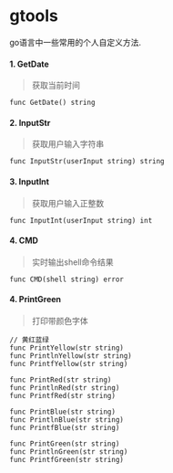 # gtools

go语言中一些常用的个人自定义方法.

#### 1. GetDate

> 获取当前时间

```
func GetDate() string
```

#### 2. InputStr

> 获取用户输入字符串

```
func InputStr(userInput string) string
```

#### 3. InputInt

> 获取用户输入正整数

```
func InputInt(userInput string) int 
```

#### 4. CMD

> 实时输出shell命令结果

```
func CMD(shell string) error 
```

#### 4. PrintGreen

> 打印带颜色字体

```
// 黄红蓝绿
func PrintYellow(str string)
func PrintlnYellow(str string)
func PrintfYellow(str string)

func PrintRed(str string)
func PrintlnRed(str string)
func PrintfRed(str string)

func PrintBlue(str string)
func PrintlnBlue(str string)
func PrintfBlue(str string)

func PrintGreen(str string)
func PrintlnGreen(str string)
func PrintfGreen(str string)
```